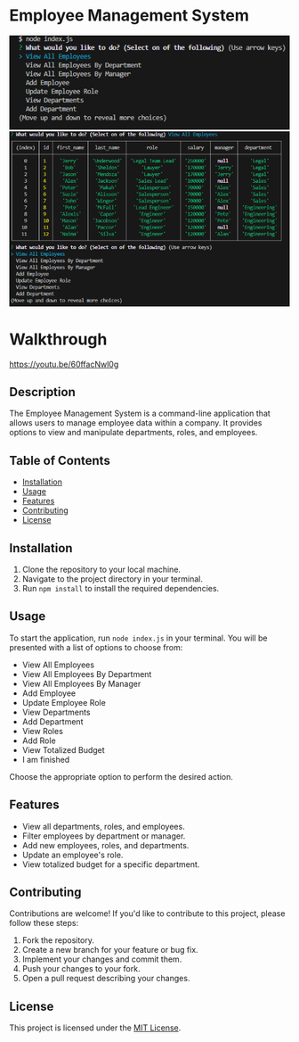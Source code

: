 # Employee Management System

![Alt text](image.png)
![Alt text](image-1.png)

# Walkthrough
https://youtu.be/60ffacNwl0g

## Description

The Employee Management System is a command-line application that allows users to manage employee data within a company. It provides options to view and manipulate departments, roles, and employees.

## Table of Contents

- [Installation](#installation)
- [Usage](#usage)
- [Features](#features)
- [Contributing](#contributing)
- [License](#license)

## Installation

1. Clone the repository to your local machine.
2. Navigate to the project directory in your terminal.
3. Run `npm install` to install the required dependencies.

## Usage

To start the application, run `node index.js` in your terminal. You will be presented with a list of options to choose from:

- View All Employees
- View All Employees By Department
- View All Employees By Manager
- Add Employee
- Update Employee Role
- View Departments
- Add Department
- View Roles
- Add Role
- View Totalized Budget
- I am finished

Choose the appropriate option to perform the desired action.

## Features

- View all departments, roles, and employees.
- Filter employees by department or manager.
- Add new employees, roles, and departments.
- Update an employee's role.
- View totalized budget for a specific department.

## Contributing

Contributions are welcome! If you'd like to contribute to this project, please follow these steps:

1. Fork the repository.
2. Create a new branch for your feature or bug fix.
3. Implement your changes and commit them.
4. Push your changes to your fork.
5. Open a pull request describing your changes.

## License

This project is licensed under the [MIT License](LICENSE).
